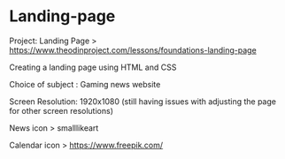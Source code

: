 # Landing-page


Project: Landing Page > https://www.theodinproject.com/lessons/foundations-landing-page

Creating a landing page using HTML and CSS

Choice of subject : Gaming news website

Screen Resolution: 1920x1080 (still having issues with adjusting the page for other screen resolutions)





News icon > smalllikeart

Calendar icon > https://www.freepik.com/





